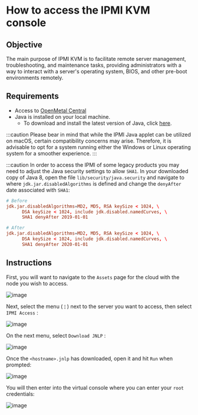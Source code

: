 # How to access the IPMI KVM console

## Objective

The main purpose of IPMI KVM is to facilitate remote server management,
troubleshooting, and maintenance tasks, providing administrators with a way to
interact with a server's operating system, BIOS, and other pre-boot environments
remotely.

## Requirements

- Access to [OpenMetal Central](https://central.openmetal.io/)
- Java is installed on your local machine.
  - To download and install the latest version of Java, click [here](https://www.java.com/en/download/).

:::caution
Please bear in mind that while the IPMI Java applet can be utilized on macOS,
certain compatibility concerns may arise. Therefore, it is advisable to opt for
a system running either the Windows or Linux operating system for a smoother
experience.
:::

:::caution
In order to access the IPMI of some legacy products you may need to adjust the
Java security settings to allow `SHA1`. In your downloaded copy of Java 8, open
the file `lib/security/java.security` and navigate to where 
`jdk.jar.disabledAlgorithms` is defined and change the `denyAfter` date 
associated with `SHA1`:

```conf
# Before
jdk.jar.disabledAlgorithms=MD2, MD5, RSA keySize < 1024, \
      DSA keySize < 1024, include jdk.disabled.namedCurves, \
      SHA1 denyAfter 2019-01-01

# After
jdk.jar.disabledAlgorithms=MD2, MD5, RSA keySize < 1024, \
      DSA keySize < 1024, include jdk.disabled.namedCurves, \
      SHA1 denyAfter 2020-01-01
```

## Instructions

First, you will want to navigate to the `Assets` page for the cloud with the
node you wish to access.

![image](images/ipmi_click_assets.jpg)

Next, select the menu (**`⋮`**) next to the server you want to access, then
select `IPMI Access` :

![image](images/ipmi_click_ipmiaccess.jpg)

On the next menu, select `Download JNLP` :

![image](images/ipmi_download_jnlp.jpg)

Once the `<hostname>.jnlp` has downloaded, open it and hit `Run` when prompted:

![image](images/ipmi_run_app.jpg)

You will then enter into the virtual console where you can enter your `root` credentials:

![image](images/ipmi_open_console.jpg)
